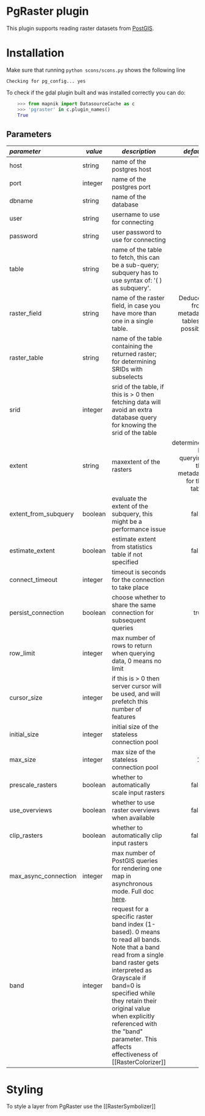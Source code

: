# PgRaster plugin

This plugin supports reading raster datasets from [PostGIS](http://postgis.net).

# Installation

Make sure that running `python scons/scons.py` shows the following line

    Checking for pg_config... yes

To check if the gdal plugin built and was installed correctly you can do:

```python
    >>> from mapnik import DatasourceCache as c
    >>> 'pgraster' in c.plugin_names()
    True
```

## Parameters

| *parameter*       | *value*  | *description* | *default* |
|:------------------|----------|---------------|----------:|
| host                  | string       | name of the postgres host | |
| port                  | integer      | name of the postgres port | |
| dbname                | string       | name of the database | |
| user                  | string       | username to use for connecting | |
| password              | string       | user password to use for connecting | |
| table                 | string       | name of the table to fetch, this can be a sub-query;  subquery has to use syntax of:  '( ) as subquery'. | |
| raster_field          | string       | name of the raster field, in case you have more than one in a single table. | Deduced from metadata tables if possible |
| raster_table          | string       | name of the table containing the returned raster; for determining SRIDs with subselects | |
| srid                  | integer      | srid of the table, if this is > 0 then fetching data will avoid an extra database query for knowing the srid of the table | 0 |
| extent                | string       | maxextent of the rasters | determined by querying the metadata for the table |
| extent_from_subquery  | boolean      | evaluate the extent of the subquery, this might be a performance issue | false |
| estimate_extent       | boolean      | estimate extent from statistics table if not specified | false |
| connect_timeout       | integer      | timeout is seconds for the connection to take place | 4 |
| persist_connection    | boolean      | choose whether to share the same connection for subsequent queries | true |
| row_limit             | integer      | max number of rows to return when querying data, 0 means no limit | 0 |
| cursor_size           | integer      | if this is > 0 then server cursor will be used, and will prefetch this number of features | 0 |
| initial_size          | integer      | initial size of the stateless connection pool | 1 |
| max_size              | integer      | max size of the stateless connection pool | 10 |
| prescale_rasters      | boolean      | whether to automatically scale input rasters | false |
| use_overviews         | boolean      | whether to use raster overviews when available | false |
| clip_rasters          | boolean      | whether to automatically clip input rasters | false |
| max_async_connection  | integer       | max number of PostGIS queries for rendering one map in asynchronous mode. Full doc [here](Postgis-async). | 1 |
| band        | integer  | request for a specific raster band index (1-based). 0 means to read all bands. Note that a band read from a single band raster gets interpreted as Grayscale if band=0 is specified while they retain their original value when explicitly referenced with the "band" parameter. This affects effectiveness of [[RasterColorizer]]  | 0 |


# Styling

To style a layer from PgRaster use the [[RasterSymbolizer]]
